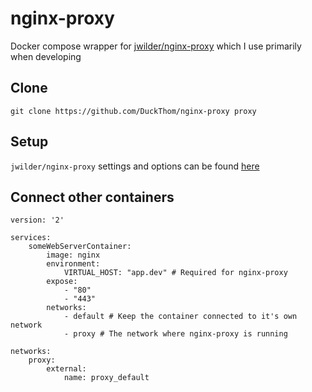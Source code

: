 # nginx-proxy
Docker compose wrapper for [jwilder/nginx-proxy](https://github.com/jwilder/nginx-proxy) which I use primarily when developing

## Clone
`git clone https://github.com/DuckThom/nginx-proxy proxy`

## Setup
`jwilder/nginx-proxy` settings and options can be found [here](https://github.com/jwilder/nginx-proxy/blob/master/README.md)

## Connect other containers
```
version: '2'

services:
    someWebServerContainer:
        image: nginx
        environment:
            VIRTUAL_HOST: "app.dev" # Required for nginx-proxy
        expose:
            - "80"
            - "443"
        networks:
            - default # Keep the container connected to it's own network
            - proxy # The network where nginx-proxy is running

networks:
    proxy:
        external:
            name: proxy_default
```
